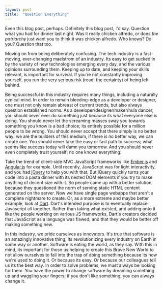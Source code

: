```yaml
---
layout: post
title:  "Question Everything"
---
```


Even this blog post, perhaps.  Definitely this blog post, I'd say.  Question what you had for dinner last night.  Was it really chicken alfredo, or does *the patriarchy* just want you to think it was chicken alfredo.  Who knows?  Do you?  Question that too.

Moving on from being deliberately confusing.  The tech industry is a fast-moving, ever-changing maelstrom of an industry. Its easy to get sucked in by the variety of new technologies emerging every day, and the various opinions surrounding them.  Keeping up to date, and keeping your skills relevant, is important for survival.  If you're not constantly improving yourself, you run the very serious risk (read: the certainty) of being left behind.

<!--excerpt-->

Being successful in this industry requires many things, including a naturally cynical mind.  In order to remain bleeding-edge as a developer or designer, one must not only remain abreast of current trends, but also always question established norms.  As a developer/designer/maker/hula dancer, you should never ever do something just because its what everyone else is doing.  You should never let the screaming masses sway you towards something you know is a bad choice; its entirely possible for a million people to be wrong.  You should never accept that there simply is no better way; we are the builders of this medium, if there is no better way, we can create one.  You should never take the easy or fast path to success; what seems like success today will damn you tomorrow.  And you should never even completely trust yourself; no one knows everything.

Take the trend of client-side MVC JavaScript frameworks like [Ember.js](http://emberjs.com/) and [Angular.js](http://angularjs.org/) for example.  Until recently, JavaScript was for light interactivity, and you had [jQuery](http://jquery.com/) to help you with that.  But jQuery quickly turns your code into a pasta dinner with its nested DOM elements if you try to make anything of decent size with it.  So people came up with a better solution, because they questioned the norm of serving static HTML content generated on the server.  Now we have single page webapps that aren't a complete nightmare to create. Or, as a more extreme and maybe better example, look at [Dart](https://www.dartlang.org/).  Dart's intended purpose is to eventually replace Javascript all together.  Rather than taking what existed, and adding onto it like the people working on various JS frameworks, Dart's creators decided that JavaScript as a language was flawed, and that they would be better off making something new.

In this industry, we pride ourselves as innovators.  It's true that software is an amazingly innovative thing, its revolutionizing every industry on Earth in some way or another.  Software is eating the world, as they say.  With this in mind, its important for those us helping to create this Brave New World to not allow ourselves to fall into the trap of doing something because its how we're used to doing it. Or because its easy. Or because our colleagues tell us its the best way.  In order to solve problems, we must always be looking for them.  You have the power to change software by dreaming something up and waggling your fingers; if you don't like something, you can always change it.
